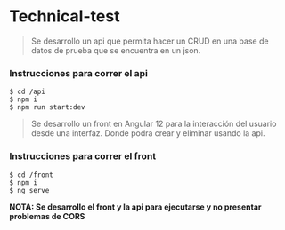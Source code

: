 # Technical-test

> Se desarrollo un api que permita hacer un CRUD en una base de datos de prueba que se encuentra en un json.

### Instrucciones para correr el api
```
$ cd /api
$ npm i
$ npm run start:dev

```

> Se desarrollo un front en Angular 12 para la interacción del usuario desde una interfaz. Donde podra crear y eliminar usando la api.

### Instrucciones para correr el front
```
$ cd /front
$ npm i
$ ng serve

```
**NOTA: Se desarrollo el front y la api para ejecutarse y no presentar problemas de CORS**


